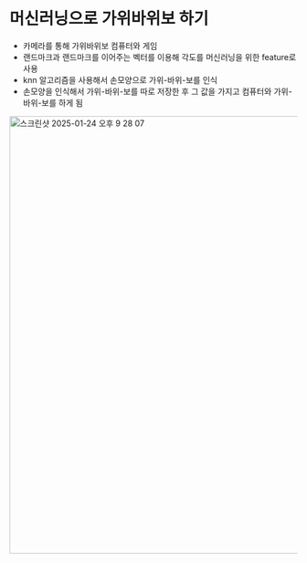# 머신러닝으로 가위바위보 하기 
- 카메라를 통해 가위바위보 컴퓨터와 게임
- 랜드마크과 랜드마크를 이어주는 벡터를 이용해 각도를 머신러닝을 위한 feature로 사용
- knn 알고리즘을 사용해서 손모양으로 가위-바위-보를 인식
- 손모양을 인식해서 가위-바위-보를 따로 저장한 후 그 값을 가지고 컴퓨터와 가위-바위-보를 하게 됨

<img width="767" alt="스크린샷 2025-01-24 오후 9 28 07" src="https://github.com/user-attachments/assets/e3f0144d-e46a-464f-ad1e-759d4fdeb434" />
